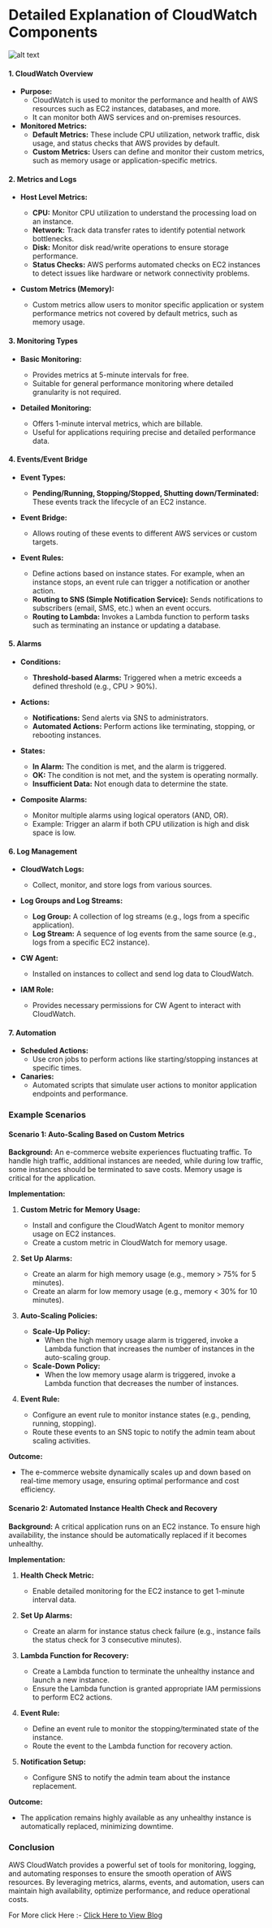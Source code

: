 # Detailed Explanation of CloudWatch Components
![alt text](CW.png)
#### 1. **CloudWatch Overview**

- **Purpose:** 
  - CloudWatch is used to monitor the performance and health of AWS resources such as EC2 instances, databases, and more.
  - It can monitor both AWS services and on-premises resources.
- **Monitored Metrics:**
  - **Default Metrics:** These include CPU utilization, network traffic, disk usage, and status checks that AWS provides by default.
  - **Custom Metrics:** Users can define and monitor their custom metrics, such as memory usage or application-specific metrics.

#### 2. **Metrics and Logs**

- **Host Level Metrics:**
  - **CPU:** Monitor CPU utilization to understand the processing load on an instance.
  - **Network:** Track data transfer rates to identify potential network bottlenecks.
  - **Disk:** Monitor disk read/write operations to ensure storage performance.
  - **Status Checks:** AWS performs automated checks on EC2 instances to detect issues like hardware or network connectivity problems.

- **Custom Metrics (Memory):**
  - Custom metrics allow users to monitor specific application or system performance metrics not covered by default metrics, such as memory usage.
  
#### 3. **Monitoring Types**

- **Basic Monitoring:**
  - Provides metrics at 5-minute intervals for free.
  - Suitable for general performance monitoring where detailed granularity is not required.

- **Detailed Monitoring:**
  - Offers 1-minute interval metrics, which are billable.
  - Useful for applications requiring precise and detailed performance data.

#### 4. **Events/Event Bridge**

- **Event Types:**
  - **Pending/Running, Stopping/Stopped, Shutting down/Terminated:** These events track the lifecycle of an EC2 instance.
- **Event Bridge:**
  - Allows routing of these events to different AWS services or custom targets.
  
- **Event Rules:**
  - Define actions based on instance states. For example, when an instance stops, an event rule can trigger a notification or another action.
  - **Routing to SNS (Simple Notification Service):** Sends notifications to subscribers (email, SMS, etc.) when an event occurs.
  - **Routing to Lambda:** Invokes a Lambda function to perform tasks such as terminating an instance or updating a database.

#### 5. **Alarms**

- **Conditions:**
  - **Threshold-based Alarms:** Triggered when a metric exceeds a defined threshold (e.g., CPU > 90%).
- **Actions:**
  - **Notifications:** Send alerts via SNS to administrators.
  - **Automated Actions:** Perform actions like terminating, stopping, or rebooting instances.
- **States:**
  - **In Alarm:** The condition is met, and the alarm is triggered.
  - **OK:** The condition is not met, and the system is operating normally.
  - **Insufficient Data:** Not enough data to determine the state.
  
- **Composite Alarms:**
  - Monitor multiple alarms using logical operators (AND, OR).
  - Example: Trigger an alarm if both CPU utilization is high and disk space is low.

#### 6. **Log Management**

- **CloudWatch Logs:**
  - Collect, monitor, and store logs from various sources.
- **Log Groups and Log Streams:**
  - **Log Group:** A collection of log streams (e.g., logs from a specific application).
  - **Log Stream:** A sequence of log events from the same source (e.g., logs from a specific EC2 instance).
  
- **CW Agent:**
  - Installed on instances to collect and send log data to CloudWatch.
- **IAM Role:**
  - Provides necessary permissions for CW Agent to interact with CloudWatch.

#### 7. **Automation**

- **Scheduled Actions:**
  - Use cron jobs to perform actions like starting/stopping instances at specific times.
- **Canaries:**
  - Automated scripts that simulate user actions to monitor application endpoints and performance.

### Example Scenarios

#### Scenario 1: Auto-Scaling Based on Custom Metrics

**Background:**
An e-commerce website experiences fluctuating traffic. To handle high traffic, additional instances are needed, while during low traffic, some instances should be terminated to save costs. Memory usage is critical for the application.

**Implementation:**

1. **Custom Metric for Memory Usage:**
   - Install and configure the CloudWatch Agent to monitor memory usage on EC2 instances.
   - Create a custom metric in CloudWatch for memory usage.

2. **Set Up Alarms:**
   - Create an alarm for high memory usage (e.g., memory > 75% for 5 minutes).
   - Create an alarm for low memory usage (e.g., memory < 30% for 10 minutes).

3. **Auto-Scaling Policies:**
   - **Scale-Up Policy:** 
     - When the high memory usage alarm is triggered, invoke a Lambda function that increases the number of instances in the auto-scaling group.
   - **Scale-Down Policy:** 
     - When the low memory usage alarm is triggered, invoke a Lambda function that decreases the number of instances.

4. **Event Rule:**
   - Configure an event rule to monitor instance states (e.g., pending, running, stopping).
   - Route these events to an SNS topic to notify the admin team about scaling activities.

**Outcome:**
- The e-commerce website dynamically scales up and down based on real-time memory usage, ensuring optimal performance and cost efficiency.

#### Scenario 2: Automated Instance Health Check and Recovery

**Background:**
A critical application runs on an EC2 instance. To ensure high availability, the instance should be automatically replaced if it becomes unhealthy.

**Implementation:**

1. **Health Check Metric:**
   - Enable detailed monitoring for the EC2 instance to get 1-minute interval data.

2. **Set Up Alarms:**
   - Create an alarm for instance status check failure (e.g., instance fails the status check for 3 consecutive minutes).

3. **Lambda Function for Recovery:**
   - Create a Lambda function to terminate the unhealthy instance and launch a new instance.
   - Ensure the Lambda function is granted appropriate IAM permissions to perform EC2 actions.

4. **Event Rule:**
   - Define an event rule to monitor the stopping/terminated state of the instance.
   - Route the event to the Lambda function for recovery action.

5. **Notification Setup:**
   - Configure SNS to notify the admin team about the instance replacement.

**Outcome:**
- The application remains highly available as any unhealthy instance is automatically replaced, minimizing downtime.

### Conclusion

AWS CloudWatch provides a powerful set of tools for monitoring, logging, and automating responses to ensure the smooth operation of AWS resources. By leveraging metrics, alarms, events, and automation, users can maintain high availability, optimize performance, and reduce operational costs.


For More click Here :-  [Click Here to View Blog](https://medium.com/@aslam.muhammedclt/a-step-by-step-guide-to-setting-up-cloudwatch-alarms-for-aws-monitoring-66877304fafb) 